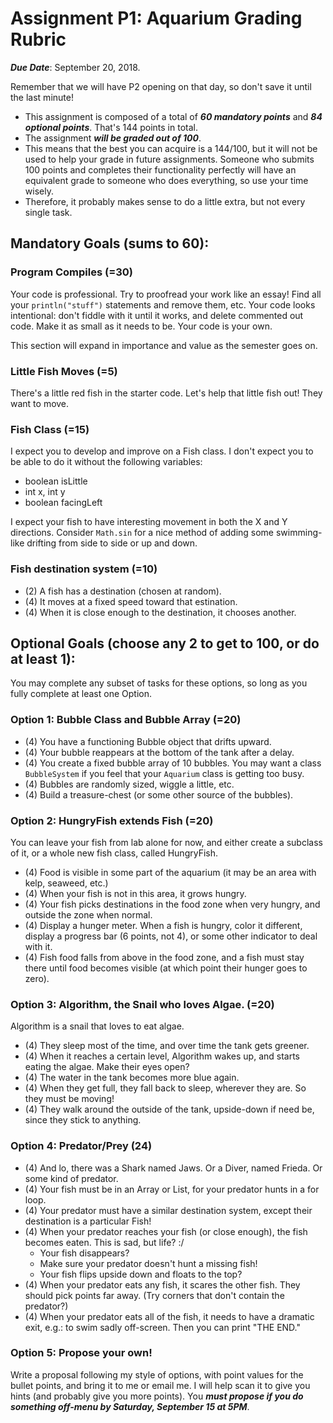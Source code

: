 # Assignment P1: Aquarium Grading Rubric

***Due Date***: September 20, 2018.

Remember that we will have P2 opening on that day, so don't save it until the last minute!

- This assignment is composed of a total of ***60 mandatory points*** and ***84 optional points***. That's 144 points in total.
- The assignment ***will be graded out of 100***. 
- This means that the best you can acquire is a 144/100, but it will not be used to help your grade in future assignments. Someone who submits 100 points and completes their functionality perfectly will have an equivalent grade to someone who does everything, so use your time wisely.
- Therefore, it probably makes sense to do a little extra, but not every single task.

## Mandatory Goals (sums to 60):

### Program Compiles (=30)

Your code is professional. Try to proofread your work like an essay! Find all your ``println("stuff")`` statements and remove them, etc.
Your code looks intentional: don't fiddle with it until it works, and delete commented out code. Make it as small as it needs to be.
Your code is your own.

This section will expand in importance and value as the semester goes on.

### Little Fish Moves (=5)
There's a little red fish in the starter code. Let's help that little fish out! They want to move.

### Fish Class (=15)
I expect you to develop and improve on a Fish class. I don't expect you to be able to do it without the following variables:

- boolean isLittle
- int x, int y
- boolean facingLeft

I expect your fish to have interesting movement in both the X and Y directions. Consider ``Math.sin`` for a nice method of adding some swimming-like drifting from side to side or up and down.

### Fish destination system (=10)
- (2) A fish has a destination (chosen at random). 
- (4) It moves at a fixed speed toward that estination.
- (4) When it is close enough to the destination, it chooses another.

## Optional Goals (choose any 2 to get to 100, or do at least 1):

You may complete any subset of tasks for these options, so long as you fully complete at least one Option.

### Option 1: Bubble Class and Bubble Array (=20)

- (4) You have a functioning Bubble object that drifts upward.
- (4) Your bubble reappears at the bottom of the tank after a delay.
- (4) You create a fixed bubble array of 10 bubbles. You may want a class ``BubbleSystem`` if you feel that your ``Aquarium`` class is getting too busy.
- (4) Bubbles are randomly sized, wiggle a little, etc.
- (4) Build a treasure-chest (or some other source of the bubbles).

### Option 2: HungryFish extends Fish (=20)

You can leave your fish from lab alone for now, and either create a subclass of it, or a whole new fish class, called HungryFish.

- (4) Food is visible in some part of the aquarium (it may be an area with kelp, seaweed, etc.)
- (4) When your fish is not in this area, it grows hungry.
- (4) Your fish picks destinations in the food zone when very hungry, and outside the zone when normal.
- (4) Display a hunger meter. When a fish is hungry, color it different, display a progress bar (6 points, not 4), or some other indicator to deal with it.
- (4) Fish food falls from above in the food zone, and a fish must stay there until food becomes visible (at which point their hunger goes to zero).

### Option 3: Algorithm, the Snail who loves Algae. (=20)

Algorithm is a snail that loves to eat algae. 

- (4) They sleep most of the time, and over time the tank gets greener.
- (4) When it reaches a certain level, Algorithm wakes up, and starts eating the algae. Make their eyes open?
- (4) The water in the tank becomes more blue again.
- (4) When they get full, they fall back to sleep, wherever they are. So they must be moving!
- (4) They walk around the outside of the tank, upside-down if need be, since they stick to anything.

### Option 4: Predator/Prey (24)
 - (4) And lo, there was a Shark named Jaws. Or a Diver, named Frieda. Or some kind of predator.
 - (4) Your fish must be in an Array or List, for your predator hunts in a for loop.
 - (4) Your predator must have a similar destination system, except their destination is a particular Fish!
 - (4) When your predator reaches your fish (or close enough), the fish becomes eaten. This is sad, but life? :/
     - Your fish disappears?
     - Make sure your predator doesn't hunt a missing fish!
     - Your fish flips upside down and floats to the top?
 - (4) When your predator eats any fish, it scares the other fish. They should pick points far away. (Try corners that don't contain the predator?)
 - (4) When your predator eats all of the fish, it needs to have a dramatic exit, e.g.: to swim sadly off-screen. Then you can print "THE END."
 
 ### Option 5: Propose your own!
 Write a proposal following my style of options, with point values for the bullet points, and bring it to me or email me. I will help scan it to give you hints (and probably give you more points). You ***must propose if you do something off-menu by Saturday, September 15 at 5PM***.
 

